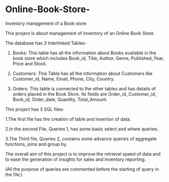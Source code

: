 # Online-Book-Store-
Inventory management of a Book store

This project is about management of Inventory of an Online Book Store.

The database has 3 Interlinked Tables-

1. Books: This table has all the information about Books available in the book store which includes Book_id, Title, Author, Genre, Published_Year, Price and Stock.

2. Customers: This Table has all the information about Customers like Customer_id, Name, Email, Phone, City, Country.

3. Orders: This table is connected to the other tables and has details of orders placed in the Book Store. Its fields are Order_id, Customer_id, Book_id, Order_date, Quantity, Total_Amount.

This project has 3 SQL files-

1.The first file has the creation of table and insertion of data.

2.In the second File, Queries 1, has some basic select and where queries.

3.The Third file, Queries 2, contains some advance queries of aggregate functions, joins and group by.  

The overall aim of this project is to improve the retrieval speed of data and to ease the generation of insights for sales and inventory reporting.

(All the purpose of queries are commented before the starting of query in the file.)
